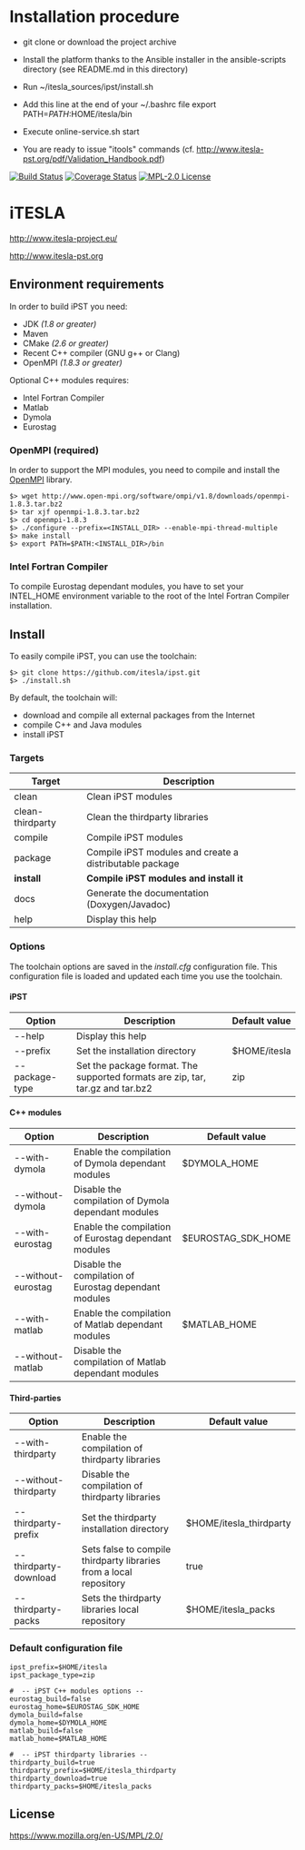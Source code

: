 # Installation procedure

- git clone or download the project archive 
- Install the platform thanks to the Ansible installer in the ansible-scripts directory (see README.md in this directory)
- Run ~/itesla_sources/ipst/install.sh

- Add this line at the end of your ~/.bashrc file export PATH=$PATH:$HOME/itesla/bin

- Execute online-service.sh start

- You are ready to issue "itools" commands (cf. http://www.itesla-pst.org/pdf/Validation_Handbook.pdf)

[![Build Status](https://travis-ci.org/itesla/ipst.svg?branch=master)](https://travis-ci.org/itesla/ipst)
[![Coverage Status](https://coveralls.io/repos/github/itesla/ipst/badge.svg?branch=master)](https://coveralls.io/github/itesla/ipst?branch=master)
[![MPL-2.0 License](https://img.shields.io/badge/license-MPL_2.0-blue.svg)](https://www.mozilla.org/en-US/MPL/2.0/)

# iTESLA
http://www.itesla-project.eu/

http://www.itesla-pst.org

## Environment requirements
In order to build iPST you need:
  * JDK *(1.8 or greater)*
  * Maven 
  * CMake *(2.6 or greater)*
  * Recent C++ compiler (GNU g++ or Clang)
  * OpenMPI *(1.8.3 or greater)*
  
Optional C++ modules requires:
  * Intel Fortran Compiler 
  * Matlab
  * Dymola
  * Eurostag

### OpenMPI (required)
In order to support the MPI modules, you need to compile and install the [OpenMPI](https://www.open-mpi.org/) library.
```
$> wget http://www.open-mpi.org/software/ompi/v1.8/downloads/openmpi-1.8.3.tar.bz2
$> tar xjf openmpi-1.8.3.tar.bz2
$> cd openmpi-1.8.3
$> ./configure --prefix=<INSTALL_DIR> --enable-mpi-thread-multiple
$> make install
$> export PATH=$PATH:<INSTALL_DIR>/bin
```

### Intel Fortran Compiler
To compile Eurostag dependant modules, you have to set your INTEL_HOME environment variable to the root of the
Intel Fortran Compiler installation.

## Install
To easily compile iPST, you can use the toolchain:
```
$> git clone https://github.com/itesla/ipst.git
$> ./install.sh
```
By default, the toolchain will:
  * download and compile all external packages from the Internet
  * compile C++ and Java modules
  * install iPST

### Targets

| Target | Description |
| ------ | ----------- |
| clean | Clean iPST modules |
| clean-thirdparty | Clean the thirdparty libraries |
| compile | Compile iPST modules |
| package | Compile iPST modules and create a distributable package |
| __install__ | __Compile iPST modules and install it__ |
| docs | Generate the documentation (Doxygen/Javadoc) |
| help | Display this help |

### Options

The toolchain options are saved in the *install.cfg* configuration file. This configuration file is loaded and updated
each time you use the toolchain.

#### iPST

| Option | Description | Default value |
| ------ | ----------- | ------------- |
| --help | Display this help | |
| --prefix | Set the installation directory | $HOME/itesla |
| --package-type | Set the package format. The supported formats are zip, tar, tar.gz and tar.bz2 | zip |

#### C++ modules

| Option | Description | Default value |
| ------ | ----------- | ------------- |
| --with-dymola | Enable the compilation of Dymola dependant modules | $DYMOLA_HOME |
| --without-dymola | Disable the compilation of Dymola dependant modules | |
| --with-eurostag | Enable the compilation of Eurostag dependant modules | $EUROSTAG_SDK_HOME |
| --without-eurostag | Disable the compilation of Eurostag dependant modules | |
| --with-matlab | Enable the compilation of Matlab dependant modules | $MATLAB_HOME |
| --without-matlab | Disable the compilation of Matlab dependant modules | |

#### Third-parties

| Option | Description | Default value |
| ------ | ----------- | ------------- |
| --with-thirdparty | Enable the compilation of thirdparty libraries | |
| --without-thirdparty | Disable the compilation of thirdparty libraries | |
| --thirdparty-prefix | Set the thirdparty installation directory | $HOME/itesla_thirdparty |
| --thirdparty-download | Sets false to compile thirdparty libraries from a local repository | true |
| --thirdparty-packs | Sets the thirdparty libraries local repository | $HOME/itesla_packs |

### Default configuration file
```
ipst_prefix=$HOME/itesla
ipst_package_type=zip

#  -- iPST C++ modules options --
eurostag_build=false
eurostag_home=$EUROSTAG_SDK_HOME
dymola_build=false
dymola_home=$DYMOLA_HOME
matlab_build=false
matlab_home=$MATLAB_HOME

#  -- iPST thirdparty libraries --
thirdparty_build=true
thirdparty_prefix=$HOME/itesla_thirdparty
thirdparty_download=true
thirdparty_packs=$HOME/itesla_packs
```

## License
https://www.mozilla.org/en-US/MPL/2.0/
